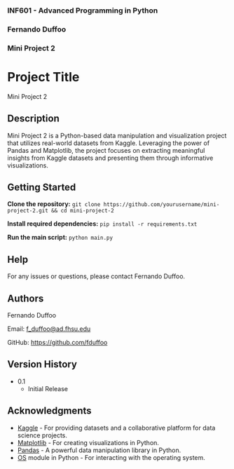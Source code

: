 ### INF601 - Advanced Programming in Python
### Fernando Duffoo
### Mini Project 2


# Project Title

Mini Project 2

## Description

Mini Project 2 is a Python-based data manipulation and visualization project that utilizes real-world datasets from Kaggle. Leveraging the power of Pandas and Matplotlib, the project focuses on extracting meaningful insights from Kaggle datasets and presenting them through informative visualizations.

## Getting Started

**Clone the repository:**
`git clone https://github.com/yourusername/mini-project-2.git && cd mini-project-2`

**Install required dependencies:**
`pip install -r requirements.txt`

**Run the main script:**
`python main.py`

## Help

For any issues or questions, please contact Fernando Duffoo.

## Authors

Fernando Duffoo

Email: f_duffoo@ad.fhsu.edu

GitHub: https://github.com/fduffoo

## Version History

* 0.1
    * Initial Release

## Acknowledgments

* [Kaggle](https://www.kaggle.com/) - For providing datasets and a collaborative platform for data science projects.
* [Matplotlib](https://matplotlib.org/) - For creating visualizations in Python.
* [Pandas](https://pandas.pydata.org/) - A powerful data manipulation library in Python.
* [OS](https://docs.python.org/3/library/os.html) module in Python - For interacting with the operating system.